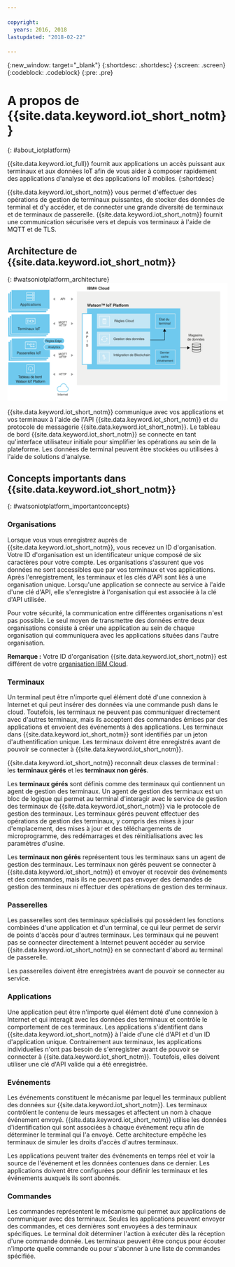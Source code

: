 ```yaml
---

copyright:
  years: 2016, 2018
lastupdated: "2018-02-22"

---
```


{:new_window: target="\_blank"}
{:shortdesc: .shortdesc}
{:screen: .screen}
{:codeblock: .codeblock}
{:pre: .pre}

# A propos de {{site.data.keyword.iot_short_notm}}
{: #about_iotplatform}

{{site.data.keyword.iot_full}} fournit aux applications un accès puissant aux terminaux et aux données IoT afin de vous aider à composer rapidement des applications d'analyse et des applications IoT mobiles.
{:shortdesc}

{{site.data.keyword.iot_short_notm}} vous permet d'effectuer des opérations de gestion de terminaux puissantes, de stocker des données de terminal et d'y accéder, et de connecter une grande diversité de terminaux et de terminaux de passerelle. {{site.data.keyword.iot_short_notm}} fournit une communication sécurisée vers et depuis vos terminaux à l'aide de MQTT et de TLS.

## Architecture de {{site.data.keyword.iot_short_notm}}
{: #watsoniotplatform_architecture}
![Architecture d'IBM Watson IoT Platform](images/architecture_platform_2.svg "Architecture d'IBM Watson IoT Platform")

<!--**Important:** The analytics features are merged in from the {{site.data.keyword.iotrtinsights_full}} service. If your {{site.data.keyword.iot_short_notm}} organization is used as a data source for an existing {{site.data.keyword.iotrtinsights_short}} instance, Analytics is not enabled until after the existing {{site.data.keyword.iotrtinsights_short}} instances have been migrated. Continue to use the {{site.data.keyword.iotrtinsights_short}} dashboard for your analytics needs until the migration is complete. For more information, see the [IBM Watson IoT Platform blog ![External link icon](../../icons/launch-glyph.svg "External link icon")](https://developer.ibm.com/iotplatform/2016/04/28/iot-real-time-insights-and-watson-iot-platform-a-match-made-in-heaven/){: new_window} on IBM developerWorks and your existing {{site.data.keyword.iotrtinsights_short}} instance dashboards.  -->

{{site.data.keyword.iot_short_notm}} communique avec vos applications et vos terminaux à l'aide de l'API {{site.data.keyword.iot_short_notm}} et du protocole de messagerie {{site.data.keyword.iot_short_notm}}. Le tableau de bord {{site.data.keyword.iot_short_notm}} se connecte en tant qu'interface utilisateur initiale pour simplifier les opérations au sein de la plateforme. Les données de terminal peuvent être stockées ou utilisées à l'aide de solutions d'analyse.

## Concepts importants dans {{site.data.keyword.iot_short_notm}}
{: #watsoniotplatform_importantconcepts}

### Organisations

Lorsque vous vous enregistrez auprès de {{site.data.keyword.iot_short_notm}}, vous recevez un ID d'organisation. Votre ID d'organisation est un identificateur unique composé de six caractères pour votre compte. Les organisations s'assurent que vos données ne sont accessibles que par vos terminaux et vos applications. Après l'enregistrement, les terminaux et les clés d'API sont liés à une organisation unique. Lorsqu'une application se connecte au service à l'aide d'une clé d'API, elle s'enregistre à l'organisation qui est associée à la clé d'API utilisée.

Pour votre sécurité, la communication entre différentes organisations n'est pas possible. Le seul moyen de transmettre des données entre deux organisations consiste à créer une application au sein de chaque organisation qui communiquera avec les applications situées dans l'autre organisation.

**Remarque :** Votre ID d'organisation {{site.data.keyword.iot_short_notm}} est différent de votre [organisation IBM Cloud](../../docs/admin/orgs_spaces.html#orginfo).

### Terminaux

Un terminal peut être n'importe quel élément doté d'une connexion à Internet et qui peut insérer des données via une commande push dans le cloud. Toutefois, les terminaux ne peuvent pas communiquer directement avec d'autres terminaux, mais ils acceptent des commandes émises par des applications et envoient des événements à des applications. Les terminaux dans {{site.data.keyword.iot_short_notm}} sont identifiés par un jeton d'authentification unique. Les terminaux doivent être enregistrés avant de pouvoir se connecter à {{site.data.keyword.iot_short_notm}}.

{{site.data.keyword.iot_short_notm}} reconnaît deux classes de terminal : les **terminaux gérés** et les **terminaux non gérés**.

Les **terminaux gérés** sont définis comme des terminaux qui contiennent un agent de gestion des terminaux. Un agent de gestion des terminaux est un bloc de logique qui permet au terminal d'interagir avec le service de gestion des terminaux de {{site.data.keyword.iot_short_notm}} via le protocole de gestion des terminaux. Les terminaux gérés peuvent effectuer des opérations de gestion des terminaux, y compris des mises à jour d'emplacement, des mises à jour et des téléchargements de microprogramme, des redémarrages et des réinitialisations avec les paramètres d'usine.

Les **terminaux non gérés** représentent tous les terminaux sans un agent de gestion des terminaux. Les terminaux non gérés peuvent se connecter à {{site.data.keyword.iot_short_notm}} et envoyer et recevoir des événements et des commandes, mais ils ne peuvent pas envoyer des demandes de gestion des terminaux ni effectuer des opérations de gestion des terminaux.

### Passerelles

Les passerelles sont des terminaux spécialisés qui possèdent les fonctions combinées d'une application et d'un terminal, ce qui leur permet de servir de points d'accès pour d'autres terminaux. Les terminaux qui ne peuvent pas se connecter directement à Internet peuvent accéder au service {{site.data.keyword.iot_short_notm}} en se connectant d'abord au terminal de passerelle.

Les passerelles doivent être enregistrées avant de pouvoir se connecter au service.

### Applications

Une application peut être n'importe quel élément doté d'une connexion à Internet et qui interagit avec les données des terminaux et contrôle le comportement de ces terminaux. Les applications s'identifient dans {{site.data.keyword.iot_short_notm}} à l'aide d'une clé d'API et d'un ID d'application unique. Contrairement aux terminaux, les applications individuelles n'ont pas besoin de s'enregistrer avant de pouvoir se connecter à {{site.data.keyword.iot_short_notm}}. Toutefois, elles doivent utiliser une clé d'API valide qui a été enregistrée.

### Evénements

Les événements constituent le mécanisme par lequel les terminaux publient des données sur {{site.data.keyword.iot_short_notm}}. Les terminaux contrôlent le contenu de leurs messages et affectent un nom à chaque événement envoyé. {{site.data.keyword.iot_short_notm}} utilise les données d'identification qui sont associées à chaque événement reçu afin de déterminer le terminal qui l'a envoyé. Cette architecture empêche les terminaux de simuler les droits d'accès d'autres terminaux.

Les applications peuvent traiter des événements en temps réel et voir la source de l'événement et les données contenues dans ce dernier. Les applications doivent être configurées pour définir les terminaux et les événements auxquels ils sont abonnés.

### Commandes

Les commandes représentent le mécanisme qui permet aux applications de communiquer avec des terminaux. Seules les applications peuvent envoyer des commandes, et ces dernières sont envoyées à des terminaux spécifiques. Le terminal doit déterminer l'action à exécuter dès la réception d'une commande donnée. Les terminaux peuvent être conçus pour écouter n'importe quelle commande ou pour s'abonner à une liste de commandes spécifiée.
